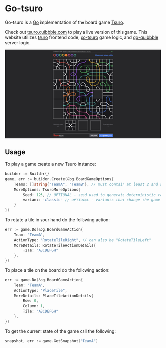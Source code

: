 # Go-tsuro

Go-tsuro is a [Go](https://golang.org) implementation of the board game [Tsuro](https://en.wikipedia.org/wiki/Tsuro).

Check out [tsuro.quibbble.com](https://tsuro.quibbble.com) to play a live version of this game. This website utilizes [tsuro](https://github.com/quibbble/tsuro) frontend code, [go-tsuro](https://github.com/quibbble/go-tsuro) game logic, and [go-quibbble](https://github.com/quibbble/go-quibbble) server logic.

[![Quibbble Tsuro](https://raw.githubusercontent.com/quibbble/tsuro/main/screenshot.png)](https://tsuro.quibbble.com)

## Usage

To play a game create a new Tsuro instance:
```go
builder := Builder{}
game, err := builder.Create(&bg.BoardGameOptions{
    Teams: []string{"TeamA", "TeamB"}, // must contain at least 2 and at most 8 teams
    MoreOptions: TsuroMoreOptions{
        Seed: 123, // OPTIONAL - seed used to generate deterministic randomness which defaults to 0
        Variant: "Classic" // OPTIONAL - variants that change the game rules i.e. Classic (default), LongestPath, MostCrossings, OpenTiles, or Solo
    }
})
```

To rotate a tile in your hand do the following action:
```go
err := game.Do(&bg.BoardGameAction{
    Team: "TeamA",
    ActionType: "RotateTileRight", // can also be "RotateTileLeft"
    MoreDetails: RotateTileActionDetails{
        Tile: "ABCDEFGH"
    },
})
```

To place a tile on the board do the following action:
```go
err := game.Do(&bg.BoardGameAction{
    Team: "TeamA",
    ActionType: "PlaceTile",
    MoreDetails: PlaceTileActionDetails{
        Row: 0,
        Column: 1,
        Tile: "ABCDEFGH"
    },
})
```

To get the current state of the game call the following:
```go
snapshot, err := game.GetSnapshot("TeamA")
```
